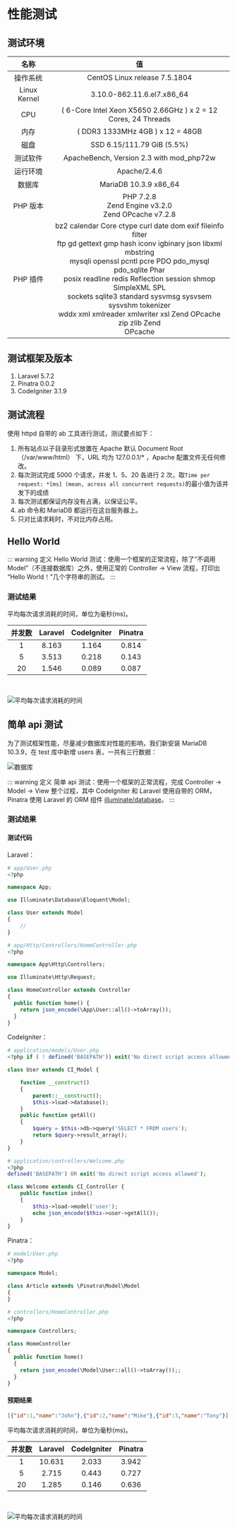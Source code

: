 # 性能测试

## 测试环境

| 名称           | 值    |
| :-------------: | :-----:|
| 操作系统      | CentOS Linux release 7.5.1804 |
| Linux Kernel |   3.10.0-862.11.6.el7.x86_64 |
| CPU |   ( 6-Core Intel Xeon X5650 2.66GHz ) x 2 = 12 Cores, 24 Threads |
| 内存 | ( DDR3 1333MHz 4GB ) x 12 = 48GB |
| 磁盘 | SSD 6.15/111.79 GiB (5.5%) |
| 测试软件 | ApacheBench, Version 2.3 with mod_php72w |
| 运行环境 | Apache/2.4.6 |
| 数据库 | MariaDB 10.3.9 x86_64 |
| PHP 版本 | PHP 7.2.8 <br> Zend Engine v3.2.0 <br> Zend OPcache v7.2.8 |
| PHP 插件 | bz2 calendar Core ctype curl date dom exif fileinfo filter <br> ftp gd gettext gmp hash iconv igbinary json libxml mbstring <br> mysqli openssl pcntl pcre PDO pdo_mysql pdo_sqlite Phar <br> posix readline redis Reflection session shmop SimpleXML SPL <br> sockets sqlite3 standard sysvmsg sysvsem sysvshm tokenizer <br> wddx xml xmlreader xmlwriter xsl Zend OPcache zip zlib Zend <br> OPcache |

## 测试框架及版本

1. Laravel 5.7.2
2. Pinatra 0.0.2
3. CodeIgniter 3.1.9

## 测试流程

使用 httpd 自带的 ab 工具进行测试，测试要点如下：

1. 所有站点以子目录形式放置在 Apache 默认 Document Root（/var/www/html） 下，URL 均为 127.0.0.1/* ，Apache 配置文件无任何修改。
2. 每次测试完成 5000 个请求，并发 1、5、20 各进行 2 次，取`Time per request: *[ms] (mean, across all concurrent requests)`的最小值为该并发下的成绩
3. 每次测试都保证内存没有占满，以保证公平。
4. ab 命令和 MariaDB 都运行在这台服务器上。
5. 只对比请求耗时，不对比内存占用。

## Hello World

::: warning 定义
Hello World 测试：使用一个框架的正常流程，除了“不调用 Model”（不连接数据库）之外，使用正常的 Controller -> View 流程，打印出 “Hello World！”几个字符串的测试。
:::

### 测试结果

平均每次请求消耗的时间，单位为毫秒(ms)。

| 并发数 | Laravel | CodeIgniter | Pinatra |
| :-------------: | :-----: | :-----: | :-----: |
| 1  | 8.163 | 1.164 | 0.814 |
| 5  | 3.513  | 0.218 | 0.143 |
| 20 | 1.546  | 0.089 | 0.087 |

<br>

![平均每次请求消耗的时间](../assets/1.png)

## 简单 api 测试

为了测试框架性能，尽量减少数据库对性能的影响，我们新安装 MariaDB 10.3.9，在 test 库中新增 users 表，一共有三行数据：

![数据库](../assets/6.jpg)

::: warning 定义
简单 api 测试：使用一个框架的正常流程，完成 Controller -> Model -> View 整个过程，其中 CodeIgniter 和 Laravel 使用自带的 ORM，Pinatra 使用 Laravel 的 ORM 组件 [illuminate/database](https://packagist.org/packages/illuminate/database)。
:::

### 测试结果

#### 测试代码

Laravel：

```php
# app/User.php
<?php

namespace App;

use Illuminate\Database\Eloquent\Model;

class User extends Model
{
    //
}

# app/Http/Controllers/HomeController.php
<?php

namespace App\Http\Controllers;

use Illuminate\Http\Request;

class HomeController extends Controller
{
  public function home() {
    return json_encode(\App\User::all()->toArray());
  }
}
```

CodeIgniter：

```php
# application/models/User.php
<?php if ( ! defined('BASEPATH')) exit('No direct script access allowed');

class User extends CI_Model {

    function __construct()
    {
        parent::__construct();
        $this->load->database();
    }
    public function getAll()
    {
        $query = $this->db->query('SELECT * FROM users');
        return $query->result_array();
    }
}

# application/controllers/Welcome.php
<?php
defined('BASEPATH') OR exit('No direct script access allowed');

class Welcome extends CI_Controller {
    public function index()
    {
        $this->load->model('user');
        echo json_encode($this->user->getAll());
    }
}
```

Pinatra：

```php
# model/User.php
<?php

namespace Model;

class Article extends \Pinatra\Model\Model
{
}

# controllers/HomeController.php
<?php

namespace Controllers;

class HomeController
{
  public function home()
  {
    return json_encode(\Model\User::all()->toArray());;
  }
}
```

#### 预期结果

```json
[{"id":1,"name":"John"},{"id":2,"name":"Mike"},{"id":3,"name":"Tony"}]
```


平均每次请求消耗的时间，单位为毫秒(ms)。

| 并发数 | Laravel | CodeIgniter | Pinatra |
| :-------------: | :-----: | :-----: | :-----: |
| 1  | 10.631 | 2.033 | 3.942 |
| 5  | 2.715  | 0.443 | 0.727 |
| 20 | 1.285  | 0.146 | 0.636 |

<br>

![平均每次请求消耗的时间](../assets/2.png)
